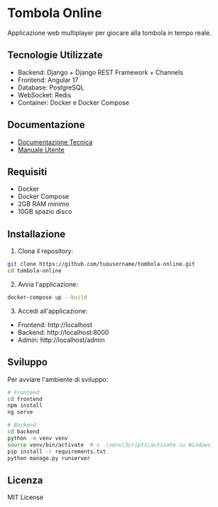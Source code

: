 # Tombola Online

Applicazione web multiplayer per giocare alla tombola in tempo reale.

## Tecnologie Utilizzate

- Backend: Django + Django REST Framework + Channels
- Frontend: Angular 17
- Database: PostgreSQL
- WebSocket: Redis
- Container: Docker e Docker Compose

## Documentazione

- [Documentazione Tecnica](DOCUMENTATION.md)
- [Manuale Utente](USER_MANUAL.md)

## Requisiti

- Docker
- Docker Compose
- 2GB RAM minimo
- 10GB spazio disco

## Installazione

1. Clona il repository:
```bash
git clone https://github.com/tuousername/tombola-online.git
cd tombola-online
```

2. Avvia l'applicazione:
```bash
docker-compose up --build
```

3. Accedi all'applicazione:
- Frontend: http://localhost
- Backend: http://localhost:8000
- Admin: http://localhost/admin

## Sviluppo

Per avviare l'ambiente di sviluppo:

```bash
# Frontend
cd frontend
npm install
ng serve

# Backend
cd backend
python -m venv venv
source venv/bin/activate  # o .\venv\Scripts\activate su Windows
pip install -r requirements.txt
python manage.py runserver
```

## Licenza

MIT License 
